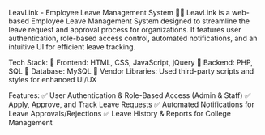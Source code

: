 LeavLink - Employee Leave Management System 🏢✨ LeavLink is a web-based Employee Leave Management System designed to streamline the leave request and approval process for organizations. It features user authentication, role-based access control, automated notifications, and an intuitive UI for efficient leave tracking.

Tech Stack: 🔹 Frontend: HTML, CSS, JavaScript, jQuery 🔹 Backend: PHP, SQL 🔹 Database: MySQL 🔹 Vendor Libraries: Used third-party scripts and styles for enhanced UI/UX

Features: ✅ User Authentication & Role-Based Access (Admin & Staff) ✅ Apply, Approve, and Track Leave Requests ✅ Automated Notifications for Leave Approvals/Rejections ✅ Leave History & Reports for College Management

